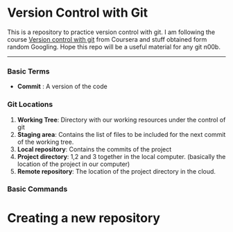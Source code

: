 
# Version Control with Git

This is a repository to practice version control with git. I am following the course [Version control with git](https://www.coursera.org/learn/version-control-with-git/) from Coursera and stuff obtained form random Googling. Hope this repo will be a useful material for any git n00b.

_____________________________________________________________________



### Basic Terms

* **Commit**
    : A version of the code
    
### Git Locations


1. **Working Tree**: Directory with our working resources under the control of git
2. **Staging area**: Contains the list of files to be included for the next commit of the working tree.
3. **Local repository**: Contains the commits of the project
4. **Project directory**: 1,2 and 3 together in the local computer. (basically the location of the project in our computer)
5. **Remote repository**: The location of the project directory in the cloud.

### Basic Commands

# Creating a new repository

